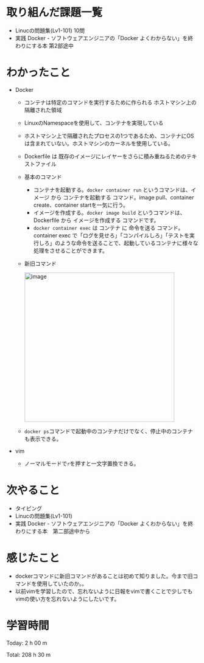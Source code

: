 # 取り組んだ課題一覧
- Linucの問題集(Lv1-101) 10問
- 実践 Docker - ソフトウェアエンジニアの「Docker よくわからない」を終わりにする本 第2部途中

# わかったこと
- Docker
  - コンテナは特定のコマンドを実行するために作られる ホストマシン上の隔離された領域
  - LinuxのNamespaceを使用して、コンテナを実現している
  - ホストマシン上で隔離されたプロセスの1つであるため、コンテナにOSは含まれていない。ホストマシンのカーネルを使用している。
  - Dockerfile は 既存のイメージにレイヤーをさらに積み重ねるためのテキストファイル 
  - 基本のコマンド
    - コンテナを起動する。`docker container run` というコマンドは、イメージ から コンテナを起動する コマンド。image pull、container create、container startを一気に行う。
    - イメージを作成する。`docker image build` というコマンドは、Dockerfile から イメージを作成する コマンドです。
    - `docker container exec` は コンテナ に 命令を送る コマンド。container exec で「ログを見せろ」「コンパイルしろ」「テストを実行しろ」のような命令を送ることで、起動しているコンテナに様々な処理をさせることができます。
  - 新旧コマンド
    
    <img width="393" alt="image" src="https://github.com/YokoyamaGen/daily_report/assets/66200883/f28a99d9-770d-4bfe-b3c4-87d7b1654307">

  - `docker ps`コマンドで起動中のコンテナだけでなく、停止中のコンテナも表示できる。

- vim
  - ノーマルモードで`r`を押すと一文字置換できる。


# 次やること
- タイピング
- Linucの問題集(Lv1-101)
- 実践 Docker - ソフトウェアエンジニアの「Docker よくわからない」を終わりにする本　第二部途中から

# 感じたこと
- dockerコマンドに新旧コマンドがあることは初めて知りました。今まで旧コマンドを使用していたのか。。
- 以前vimを学習したので、忘れないように日報をvimで書くことで少しでもvimの使い方を忘れないようにしたいです。

# 学習時間
Today: 2 h 00 m

Total: 208 h 30 m
